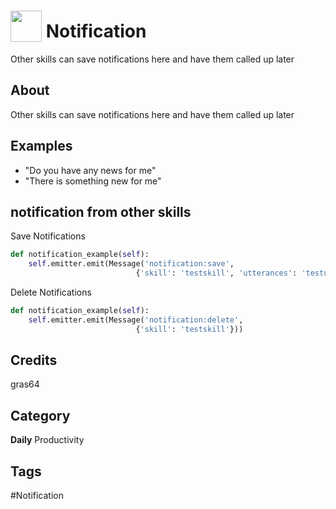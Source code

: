 # <img src="https://raw.githack.com/FortAwesome/Font-Awesome/master/svgs/solid/comments.svg" card_color="#40DBB0" width="50" height="50" style="vertical-align:bottom"/> Notification
Other skills can save notifications here and have them called up later

## About
Other skills can save notifications here and have them called up later

## Examples
* "Do you have any news for me"
* "There is something new for me"

## notification from other skills

Save Notifications
```python 
def notification_example(self):
    self.emitter.emit(Message('notification:save',
                            {'skill': 'testskill', 'utterances': 'testutter'}))
```
Delete Notifications
```python 
def notification_example(self):
    self.emitter.emit(Message('notification:delete',
                            {'skill': 'testskill'}))
```

## Credits
gras64

## Category
**Daily**
Productivity

## Tags
#Notification


